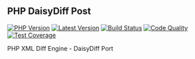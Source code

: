 ## PHP DaisyDiff Post

[![PHP Version](https://img.shields.io/packagist/php-v/snebes/php-daisydiff.svg?maxAge=3600)](https://packagist.org/packages/snebes/range-differencer)
[![Latest Version](https://img.shields.io/packagist/v/snebes/php-daisydiff.svg?maxAge=3600)](https://packagist.org/packages/snebes/range-differencer)
[![Build Status](https://img.shields.io/scrutinizer/build/g/snebes/php-daisydiff.svg?maxAge=3600)](https://scrutinizer-ci.com/g/snebes/range-differencer)
[![Code Quality](https://img.shields.io/scrutinizer/g/snebes/php-daisydiff.svg?maxAge=3600)](https://scrutinizer-ci.com/g/snebes/range-differencer)
[![Test Coverage](https://img.shields.io/scrutinizer/coverage/g/snebes/php-daisydiff.svg?maxAge=3600)](https://scrutinizer-ci.com/g/snebes/range-differencer)

PHP XML Diff Engine - DaisyDiff Port
